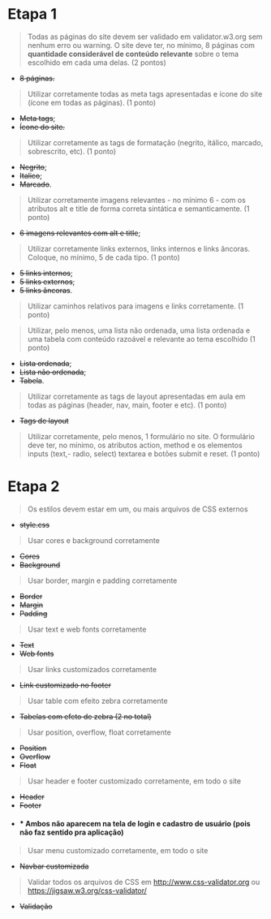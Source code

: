 # Etapa 1

> Todas as páginas do site devem ser validado em validator.w3.org sem nenhum erro ou warning. O site deve ter, no mínimo, 8 páginas com **quantidade considerável de conteúdo relevante** sobre o tema escolhido em cada uma delas. (2 pontos)

- ~~8 páginas.~~

> Utilizar corretamente todas as meta tags apresentadas e ícone do site (ícone em todas as páginas). (1 ponto)

- ~~Meta tags~~;
- ~~Ícone do site.~~

> Utilizar corretamente as tags de formatação (negrito, itálico, marcado, sobrescrito, etc). (1 ponto)

- ~~Negrito~~;
- ~~Italico~~;
- ~~Marcado~~.

> Utilizar corretamente imagens relevantes - no mínimo 6 - com os atributos alt e title de forma correta sintática e semanticamente. (1 ponto)

- ~~6 imagens relevantes com  alt e title~~;

> Utilizar corretamente links externos, links internos e links âncoras. Coloque, no mínimo, 5 de cada tipo. (1 ponto)

- ~~5 links internos~~;
- ~~5 links externos~~;
- ~~5 links âncoras~~.

> Utilizar caminhos relativos para imagens e links corretamente. (1 ponto)

> Utilizar, pelo menos, uma lista não ordenada, uma lista ordenada e uma tabela com conteúdo razoável e relevante ao tema escolhido (1 ponto)

- ~~Lista ordenada~~;
- ~~Lista não ordenada~~;
- ~~Tabela~~.

> Utilizar corretamente as tags de layout apresentadas em aula em todas as páginas (header, nav, main, footer e etc). (1 ponto)

- ~~Tags de layout~~

> Utilizar corretamente, pelo menos, 1 formulário no site. O formulário deve ter, no mínimo, os atributos action, method e os elementos inputs (text,- radio, select) textarea e botões submit e reset. (1 ponto)

# Etapa 2

> Os estilos devem estar em um, ou mais arquivos de CSS externos
- ~~style.css~~ 

> Usar cores e background corretamente
- ~~Cores~~
- ~~Background~~

> Usar border, margin e padding corretamente
- ~~Border~~
- ~~Margin~~
- ~~Padding~~

> Usar text e web fonts corretamente
- ~~Text~~
- ~~Web fonts~~

> Usar links customizados corretamente
- ~~Link customizado no footer~~

> Usar table com efeito zebra corretamente
- ~~Tabelas com efeto de zebra (2 no total)~~

> Usar position, overflow, float corretamente
- ~~Position~~
- ~~Overflow~~
- ~~Float~~

> Usar header e footer customizado corretamente, em todo o site
- ~~Header~~
- ~~Footer~~
- #### * Ambos não aparecem na tela de login e cadastro de usuário (pois não faz sentido pra aplicação)

> Usar menu customizado corretamente, em todo o site
- ~~Navbar customizada~~

> Validar todos os arquivos de CSS em http://www.css-validator.org ou https://jigsaw.w3.org/css-validator/
- ~~Validação~~